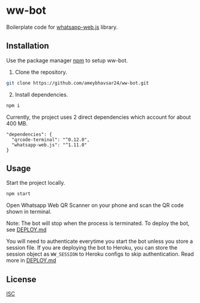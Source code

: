# ww-bot

Boilerplate code for [whatsapp-web.js](https://github.com/pedroslopez/whatsapp-web.js) library.

## Installation

Use the package manager [npm](https://www.npmjs.com/) to setup ww-bot.

1. Clone the repository.
```bash
git clone https://github.com/ameybhavsar24/ww-bot.git
```

2. Install dependencies.
```bash
npm i
```
Currently, the project uses 2 direct dependencies which account for about 400 MB.
```
"dependencies": {
  "qrcode-terminal": "^0.12.0",
  "whatsapp-web.js": "^1.11.0"
}
```
## Usage
Start the project locally.
```bash
npm start
```
Open Whatsapp Web QR Scanner on your phone and scan the QR code shown in terminal.

Note: The bot will stop when the process is terminated. To deploy the bot, see [DEPLOY.md](https://github.com/ameybhavsar24/ww-bot/blob/master/DEPLOY.md)


You will need to authenticate everytime you start the bot unless you store a session file. If you are deploying the bot to Heroku, you can store the session object as `WW_SESSION` to Heroku configs to skip authentication. Read more in [DEPLOY.md](https://github.com/ameybhavsar24/ww-bot/blob/master/DEPLOY.md)

## License
[ISC](https://choosealicense.com/licenses/isc/)
